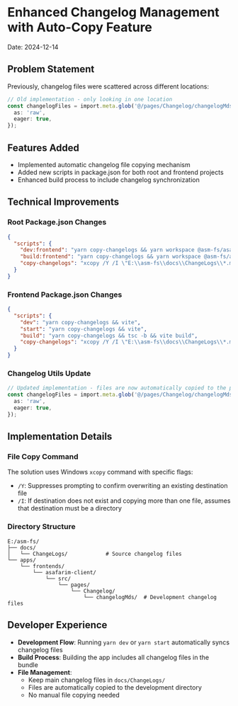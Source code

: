 # Enhanced Changelog Management with Auto-Copy Feature

Date: 2024-12-14

## Problem Statement

Previously, changelog files were scattered across different locations:
```typescript
// Old implementation - only looking in one location
const changelogFiles = import.meta.glob('@/pages/Changelog/changelogMds/*.md', {
  as: 'raw',
  eager: true,
});
```

## Features Added

- Implemented automatic changelog file copying mechanism
- Added new scripts in package.json for both root and frontend projects
- Enhanced build process to include changelog synchronization

## Technical Improvements

### Root Package.json Changes
```json
{
  "scripts": {
    "dev:frontend": "yarn copy-changelogs && yarn workspace @asm-fs/asafarim-client dev",
    "build:frontend": "yarn copy-changelogs && yarn workspace @asm-fs/asafarim-client build",
    "copy-changelogs": "xcopy /Y /I \"E:\\asm-fs\\docs\\ChangeLogs\\*.md\" \"E:\\asm-fs\\apps\\frontends\\asafarim-client\\src\\pages\\Changelog\\changelogMds\""
  }
}
```

### Frontend Package.json Changes
```json
{
  "scripts": {
    "dev": "yarn copy-changelogs && vite",
    "start": "yarn copy-changelogs && vite",
    "build": "yarn copy-changelogs && tsc -b && vite build",
    "copy-changelogs": "xcopy /Y /I \"E:\\asm-fs\\docs\\ChangeLogs\\*.md\" \"src\\pages\\Changelog\\changelogMds\""
  }
}
```

### Changelog Utils Update
```typescript
// Updated implementation - files are now automatically copied to the project directory
const changelogFiles = import.meta.glob('@/pages/Changelog/changelogMds/*.md', {
  as: 'raw',
  eager: true,
});
```

## Implementation Details

### File Copy Command
The solution uses Windows `xcopy` command with specific flags:
- `/Y`: Suppresses prompting to confirm overwriting an existing destination file
- `/I`: If destination does not exist and copying more than one file, assumes that destination must be a directory

### Directory Structure
```
E:/asm-fs/
├── docs/
│   └── ChangeLogs/            # Source changelog files
└── apps/
    └── frontends/
        └── asafarim-client/
            └── src/
                └── pages/
                    └── Changelog/
                        └── changelogMds/  # Development changelog files
```

## Developer Experience

- **Development Flow**: Running `yarn dev` or `yarn start` automatically syncs changelog files
- **Build Process**: Building the app includes all changelog files in the bundle
- **File Management**: 
  - Keep main changelog files in `docs/ChangeLogs/`
  - Files are automatically copied to the development directory
  - No manual file copying needed
